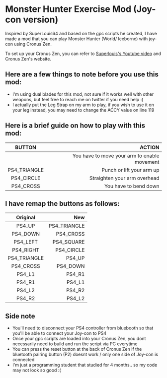 # Monster Hunter Exercise Mod (Joy-con version)

Inspired by SuperLouis64 and based on the gpc scripts he created, I have made a mod that you can play Monster Hunter (World/ Iceborne) with joy-con using Cronus Zen. 

To set up your Cronus Zen, you can refer to [Superlouis's Youtube video](https://www.youtube.com/watch?v=b0hKHsAgjag&ab_channel=SuperLouis64-ControllerBender) and Cronus Zen's website.


## Here are a few things to note before you use this mod:
* I'm using dual blades for this mod, not sure if it works well with other weapons, but feel free to reach me on twitter if you need help :)
* I actually put the Leg Strap on my arm to play, if you wish to use it on your leg instead, you may need to change the ACCY value on line 119


## Here is a brief guide on how to play with this mod:
| BUTTON | ACTION  |
|:-------------:| -----:|
|  | You have to move your arm to enable movement |
| PS4_TRIANGLE | Punch or lift your arm up |
| PS4_CIRCLE | Straighten your arm overhead  |
| PS4_CROSS |  You have to bend down |


## I have remap the buttons as follows:
| Original | New  |
|:-------------:| -----:|
| PS4_UP | PS4_TRIANGLE |
| PS4_DOWN | PS4_CROSS |
| PS4_LEFT | PS4_SQUARE |
| PS4_RIGHT |  PS4_CIRCLE |
| PS4_TRIANGLE | PS4_UP |
| PS4_CROSS | PS4_DOWN |
| PS4_L1 | PS4_R1 |
| PS4_R1 | PS4_L1 |
| PS4_L2 | PS4_R2 |
| PS4_R2 | PS4_L2 |


## Side note 
* You'll need to disconnect your PS4 controller from bluebooth so that you'll be able to connect your Joy-con to PS4
* Once your gpc scripts are loaded into your Cronus Zen, you dont necessarily need to build and run the script via PC everytime
* You can press the reset button at the back of Cronus Zen if the bluetooth pairing button (P2) doesnt work / only one side of Joy-con is connected
* I'm just a programming student that studied for 4 months.. so my code may not look so good :(
  
